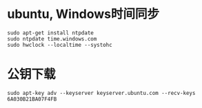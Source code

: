 # ubuntu, Windows时间同步
```shell
sudo apt-get install ntpdate
sudo ntpdate time.windows.com
sudo hwclock --localtime --systohc
```

# 公钥下载
```shell
sudo apt-key adv --keyserver keyserver.ubuntu.com --recv-keys 6A030B21BA07F4FB
```

